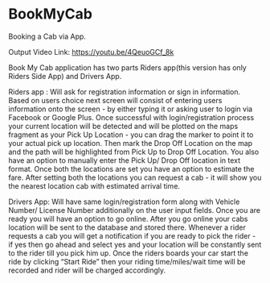 # BookMyCab
Booking a Cab via App.

Output Video Link: https://youtu.be/4QeuoGCf_8k

Book My Cab application has two parts Riders app(this version has only Riders Side App) and Drivers App. 

Riders app : Will ask for registration information or sign in information. Based on users choice next screen will consist of entering users information onto the screen - by either typing it or asking user to login via Facebook or Google Plus. Once successful with login/registration process your current location will be detected and will be plotted on the maps fragment as your Pick Up Location - you can drag the marker to point it to your actual pick up location. Then mark the Drop Off Location on the map and the path will be highlighted from Pick Up to Drop Off Location. You also have an option to manually enter the Pick Up/ Drop Off location in text format. Once both the locations are set you have an option to  estimate the fare. After setting both the locations you can request a cab - it will show you the nearest location cab with estimated arrival time. 

Drivers App: Will have same login/registration form along with Vehicle Number/ License Number additionally on the user input fields. Once you are ready you will have an option to go online. After you go online your cabs location will be sent to the database and stored there. Whenever a rider requests a cab you will get a notification if you are ready to pick the rider - if yes then go ahead and select yes and your location will be constantly sent to the rider till you pick him up. Once the riders boards your car start the ride by clicking “Start Ride” then your riding time/miles/wait time will be recorded and rider will be charged accordingly.
